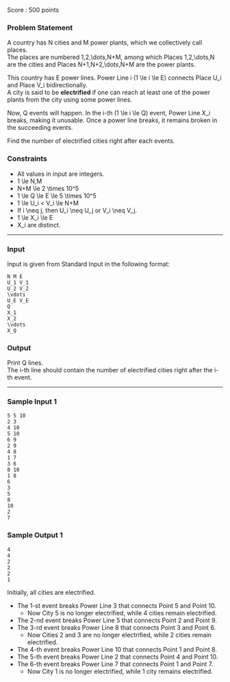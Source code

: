 Score : 500 points

### Problem Statement

A country has N cities and M power plants, which we collectively call places.  
The places are numbered 1,2,\dots,N+M, among which Places 1,2,\dots,N are the cities and Places N+1,N+2,\dots,N+M are the power plants.

This country has E power lines. Power Line i (1 \le i \le E) connects Place U\_i and Place V\_i bidirectionally.  
A city is said to be **electrified** if one can reach at least one of the power plants from the city using some power lines.

Now, Q events will happen. In the i-th (1 \le i \le Q) event, Power Line X\_i breaks, making it unusable. Once a power line breaks, it remains broken in the succeeding events.

Find the number of electrified cities right after each events.

### Constraints

* All values in input are integers.
* 1 \le N,M
* N+M \le 2 \times 10^5
* 1 \le Q \le E \le 5 \times 10^5
* 1 \le U\_i < V\_i \le N+M
* If i \neq j, then U\_i \neq U\_j or V\_i \neq V\_j.
* 1 \le X\_i \le E
* X\_i are distinct.

---

### Input

Input is given from Standard Input in the following format:

```
N M E
U_1 V_1
U_2 V_2
\vdots
U_E V_E
Q
X_1
X_2
\vdots
X_Q
```

### Output

Print Q lines.  
The i-th line should contain the number of electrified cities right after the i-th event.

---

### Sample Input 1

```
5 5 10
2 3
4 10
5 10
6 9
2 9
4 8
1 7
3 6
8 10
1 8
6
3
5
8
10
2
7
```

### Sample Output 1

```
4
4
2
2
2
1
```

Initially, all cities are electrified.

* The 1-st event breaks Power Line 3 that connects Point 5 and Point 10.
  + Now City 5 is no longer electrified, while 4 cities remain electrified.
* The 2-nd event breaks Power Line 5 that connects Point 2 and Point 9.
* The 3-rd event breaks Power Line 8 that connects Point 3 and Point 6.
  + Now Cities 2 and 3 are no longer electrified, while 2 cities remain electrified.
* The 4-th event breaks Power Line 10 that connects Point 1 and Point 8.
* The 5-th event breaks Power Line 2 that connects Point 4 and Point 10.
* The 6-th event breaks Power Line 7 that connects Point 1 and Point 7.
  + Now City 1 is no longer electrified, while 1 city remains electrified.